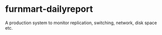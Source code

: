 furnmart-dailyreport
====================

A production system to monitor replication, switching, network, disk space etc.
